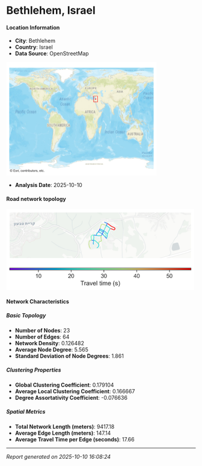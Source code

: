 # Bethlehem, Israel

#### Location Information

- **City**: Bethlehem
- **Country**: Israel
- **Data Source**: OpenStreetMap
<img src="Bethlehem_location.png" alt="Bethlehem Location Map" width="400" />

- **Analysis Date**: 2025-10-10

#### Road network topology

<img src="Bethlehem_network_map.png" alt="Bethlehem Road Network Map" width="500"/>

#### Network Characteristics

##### Basic Topology

- **Number of Nodes**: 23
- **Number of Edges**: 64
- **Network Density**: 0.126482
- **Average Node Degree**: 5.565
- **Standard Deviation of Node Degrees**: 1.861

##### Clustering Properties

- **Global Clustering Coefficient**: 0.179104
- **Average Local Clustering Coefficient**: 0.166667
- **Degree Assortativity Coefficient**: -0.076636

##### Spatial Metrics

- **Total Network Length (meters)**: 9417.18
- **Average Edge Length (meters)**: 147.14
- **Average Travel Time per Edge (seconds)**: 17.66

---
*Report generated on 2025-10-10 16:08:24*

